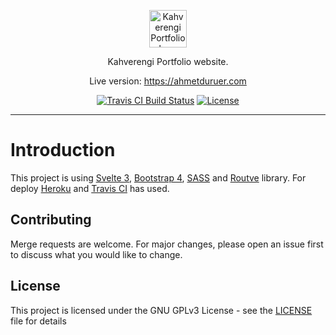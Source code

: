 
<p align="center"><a href="https://ahmetduruer.com" target="_blank"><img height="60" src="https://i.ibb.co/BqB16Gf/kahverengi-portfolio-logo.png" alt="Kahverengi Portfolio logo"></a></p>

<p align="center">Kahverengi Portfolio website.</p>
<p align="center">Live version: <a href="https://ahmetduruer.com" target="_blank">https://ahmetduruer.com</a></p>
<p align="center">
<a href="https://travis-ci.com/github/kahverengi001/portfolio" target="_blank"><img src="https://img.shields.io/travis/com/kahverengi001/portfolio/dev?style=for-the-badge" alt="Travis CI Build Status"></a>
<a href="https://github.com/kahverengi001/portfolio/blob/dev/LICENSE"><img src="https://img.shields.io/github/license/kahverengi001/portfolio?style=for-the-badge" alt="License"></a>
</p>

---

# Introduction

This project is using <a href="https://svelte.dev" target="_blank">Svelte 3</a>, <a href="https://getbootstrap.com" target="_blank">Bootstrap 4</a>, <a href="https://sass-lang.com" target="_blank">SASS</a> and <a href="https://github.com/routve/routve" target="_blank">Routve</a> library. For deploy <a href="https://heroku.com" target="_blank">Heroku</a> and <a href="https://travis-ci.com" target="_blank">Travis CI</a> has used.

## Contributing

Merge requests are welcome. For major changes, please open an issue first to discuss what you would like to change.

## License

This project is licensed under the GNU GPLv3 License - see the [LICENSE](LICENSE) file for details
